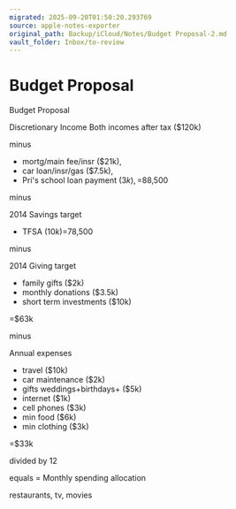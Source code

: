 ```yaml
---
migrated: 2025-09-20T01:50:20.293769
source: apple-notes-exporter
original_path: Backup/iCloud/Notes/Budget Proposal-2.md
vault_folder: Inbox/to-review
---
```

# Budget Proposal

Budget Proposal

Discretionary Income
Both incomes after tax ($120k) 

minus

- mortg/main fee/insr ($21k), 
- car loan/insr/gas ($7.5k), 
- Pri's school loan payment ($3k),
=$88,500

minus

2014 Savings target
- TFSA ($10k)
=$78,500

minus

2014 Giving target
- family gifts ($2k)
- monthly donations ($3.5k)
- short term investments ($10k)

=$63k

minus 

Annual expenses
- travel ($10k)
- car maintenance ($2k)
- gifts weddings+birthdays+ ($5k)
- internet ($1k)
- cell phones ($3k)
- min food ($6k)
- min clothing ($3k)

=$33k

divided by 12

equals = Monthly spending allocation

restaurants, tv, movies

